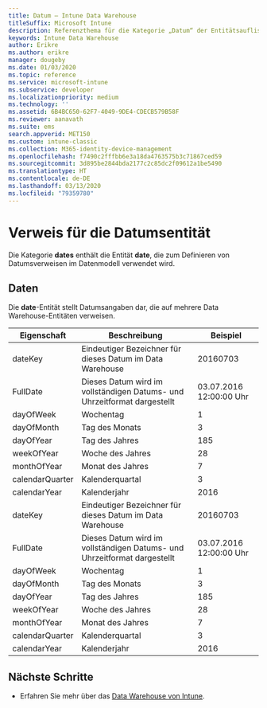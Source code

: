```yaml
---
title: Datum – Intune Data Warehouse
titleSuffix: Microsoft Intune
description: Referenzthema für die Kategorie „Datum“ der Entitätsauflistungen in der Intune Data Warehouse-API.
keywords: Intune Data Warehouse
author: Erikre
ms.author: erikre
manager: dougeby
ms.date: 01/03/2020
ms.topic: reference
ms.service: microsoft-intune
ms.subservice: developer
ms.localizationpriority: medium
ms.technology: ''
ms.assetid: 6B4BC650-62F7-4049-9DE4-CDECB579B58F
ms.reviewer: aanavath
ms.suite: ems
search.appverid: MET150
ms.custom: intune-classic
ms.collection: M365-identity-device-management
ms.openlocfilehash: f7490c2fffbb6e3a18da4763575b3c71867ced59
ms.sourcegitcommit: 3d895be2844bda2177c2c85dc2f09612a1be5490
ms.translationtype: HT
ms.contentlocale: de-DE
ms.lasthandoff: 03/13/2020
ms.locfileid: "79359780"
---
```

# <a name="reference-for-dates-entity"></a>Verweis für die Datumsentität

Die Kategorie **dates** enthält die Entität **date**, die zum Definieren von Datumsverweisen im Datenmodell verwendet wird.

## <a name="dates"></a>Daten

Die **date**-Entität stellt Datumsangaben dar, die auf mehrere Data Warehouse-Entitäten verweisen.


|    Eigenschaft     |                      Beschreibung                       |       Beispiel        |
|-----------------|--------------------------------------------------------|----------------------|
|     dateKey     | Eindeutiger Bezeichner für dieses Datum im Data Warehouse |       20160703       |
|    FullDate     |    Dieses Datum wird im vollständigen Datums- und Uhrzeitformat dargestellt     | 03.07.2016 12:00:00 Uhr |
|    dayOfWeek    |                      Wochentag                       |          1           |
|   dayOfMonth    |                      Tag des Monats                      |          3           |
|    dayOfYear    |                      Tag des Jahres                       |         185          |
|   weekOfYear    |                      Woche des Jahres                      |          28          |
|   monthOfYear   |                   Monat des Jahres                    |          7           |
| calendarQuarter |                    Kalenderquartal                    |          3           |
|  calendarYear   |                     Kalenderjahr                      |         2016         |
|     dateKey     | Eindeutiger Bezeichner für dieses Datum im Data Warehouse |       20160703       |
|    FullDate     |    Dieses Datum wird im vollständigen Datums- und Uhrzeitformat dargestellt     | 03.07.2016 12:00:00 Uhr |
|    dayOfWeek    |                      Wochentag                       |          1           |
|   dayOfMonth    |                      Tag des Monats                      |          3           |
|    dayOfYear    |                      Tag des Jahres                       |         185          |
|   weekOfYear    |                      Woche des Jahres                      |          28          |
|   monthOfYear   |                   Monat des Jahres                    |          7           |
| calendarQuarter |                    Kalenderquartal                    |          3           |
|  calendarYear   |                     Kalenderjahr                      |         2016         |

## <a name="next-steps"></a>Nächste Schritte

- Erfahren Sie mehr über das [Data Warehouse von Intune](reports-nav-create-intune-reports.md).
